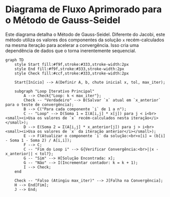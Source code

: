 # Diagrama de Fluxo Aprimorado para o Método de Gauss-Seidel

Este diagrama detalha o Método de Gauss-Seidel. Diferente do Jacobi, este método utiliza os valores dos componentes da solução `x` recém-calculados na mesma iteração para acelerar a convergência. Isso cria uma dependência de dados que o torna inerentemente sequencial.

```mermaid
graph TD
    style Start fill:#f9f,stroke:#333,stroke-width:2px
    style End fill:#f9f,stroke:#333,stroke-width:2px
    style Check fill:#ccf,stroke:#333,stroke-width:2px

    Start[Início] --> A(Definir A, b, chute inicial x, tol, max_iter);
    
    subgraph "Loop Iterativo Principal"
        A --> Check{"Loop: k < max_iter"};
        Check -- "Verdadeiro" --> B(Salvar `x` atual em `x_anterior` para o teste de convergência);
        B --> C("Para cada componente `i` de 1 a n");
        C -- "Loop" --> D(Soma 1 = Σ(A[i,j] * x[j]) para j < i<br><small><i>Usa os valores de `x` recém-calculados nesta iteração</i></small>);
        D --> E(Soma 2 = Σ(A[i,j] * x_anterior[j]) para j > i<br><small><i>Usa os valores de `x` da iteração anterior</i></small>);
        E --> F(Atualizar o componente `i` da solução:<br>x[i] = (b[i] - Soma 1 - Soma 2) / A[i,i]);
        F --> C;
        C -- "Fim do Loop i" --> G{Verificar Convergência:<br>||x - x_anterior|| < tol?};
        G -- "Sim" --> H[Solução Encontrada: x];
        G -- "Não" --> I(Incrementar contador: k = k + 1);
        I --> Check;
    end

    Check -- "Falso (Atingiu max_iter)" --> J[Falha na Convergência];
    H --> End[Fim];
    J --> End;
